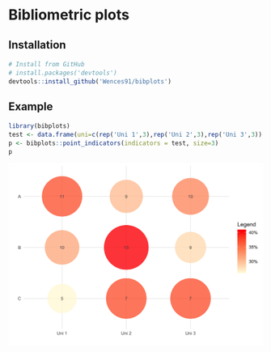 # Bibliometric plots

## Installation

``` r
# Install from GitHub
# install.packages('devtools')
devtools::install_github('Wences91/bibplots')
```

## Example

``` r
library(bibplots)
test <- data.frame(uni=c(rep('Uni 1',3),rep('Uni 2',3),rep('Uni 3',3)), indicator=rep(c('A','B','C'),3), value=trunc(runif(9,5,15)), stringsAsFactors=FALSE)
p <- bibplots::point_indicators(indicators = test, size=3)
p
```

<img src="README_figs/README-unnamed-chunk-2-1.png" width="672" />
